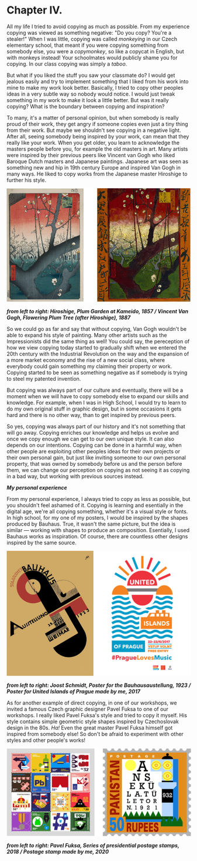 # Chapter IV.

All my life I tried to avoid copying as much as possible. From my experience copying was viewed as something negative: "Do you copy? You're a stealer!"  When I was little, copying was called *monkeying* in our Czech elementary school, that meant if you were copying something from somebody else, you were a *copymonkey*, so like a copycat in English, but with monkeys instead! Your schoolmates would publicly shame you for copying. In our class copying was simply a *taboo*.

But what if you liked the stuff you saw your classmate do? I would get jealous easily and try to implement something that I liked from his work into mine to make my work look better. Basically, I tried to copy other peoples ideas in a very subtle way so nobody would notice. I would just tweak something in my work to make it look a little better. But was it really copying? What is the boundary between copying and inspiration?

To many, it's a matter of personal opinion, but when somebody is really proud of their work, they get angry if someone copies even just a tiny thing from their work. But maybe we shouldn't see copying in a negative light. After all, seeing somebody being inspired by your work, can mean that they really like your work. When you get older, you learn to acknowledge the masters people before you, for example the old masters in art. Many artists were inspired by their previous peers like Vincent van Gogh who liked Baroque Dutch masters and Japanese paintings. Japanese art was seen as something new and hip in 19th century Europe and inspired Van Gogh in many ways. He liked to copy works from the Japanese master Hiroshige to further his style.

![](fig-0-0.png.PNG)

***from left to right: Hiroshige, Plum Garden at Kameido, 1857 / Vincent Van Gogh, Flowering Plum Tree (after Hiroshige), 1887***

So we could go as far and say that without copying, Van Gogh wouldn't be able to expand his style of painting. Many other artists such as the Impressionists did the same thing as well! You could say, the pereception of how we view copying today started to gradually shift when we entered the 20th century with the Industrial Revolution on the way and the expansion of a more market economy and the rise of a new social class, where everybody could gain something my claiming their property or work. Copying started to be seen as something negative as if somebody is trying to steel my patented invention.

But copying was always part of our culture and eventually, there will be a moment when we will have to copy somebody else to expand our skills and knowledge. For example, when I was in High School, I would try to learn to do my own original stuff in graphic design, but in some occasions it gets hard and there is no other way, than to get inspired by previous peers.

So yes, copying was always part of our history and it's not something that will go away. Copying enriches our knowledge and helps us evolve and once we copy enough we can get to our own unique style. It can also depends on our intentions. Copying can be done in a harmful way, when other people are exploiting other peoples ideas for their own projects or their own personal gain, but just like inviting someone to our own personal property, that was owned by somebody before us and the person before them, we can change our perception on copying as not seeing it as copying in a bad way, but working with previous sources instead.

***My personal experience***

From my personal experience, I always tried to copy as less as possible, but you shouldn't feel ashamed of it. Copying is learning and esentially in the digital age, we're all copying something, whether it's a visual style or fonts. In high school, for my one of my posters, I would be inspired by the shapes produced by Bauhaus. True, it wasn't the same picture, but the idea is similar — working with shapes to produce an composition. Esentially, I used Bauhaus works as inspiration. Of course, there are countless other designs inspired by the same source.

![](fig-0-2.png)

***from left to right: Joost Schmidt, Poster for the Bauhausaustellung, 1923 / Poster for United Islands of Prague made by me, 2017***

As for another example of direct copying, in one of our workshops, we invited a famous Czech graphic designer Pavel Fuksa to one of our workshops. I really liked Pavel Fuksa's style and tried to copy it myself. His style contains simple geometric style shapes inspired by Czechoslovak design in the 80s. *Ha!* Even the great master Pavel Fuksa himself got inspired from somebody else! So don't be afraid to experiment with other styles and other people's works!

![](fig-0-1.png)

***from left to right: Pavel Fuksa, Series of presidential postage stamps, 2018 / Postage stamp made by me, 2020***
